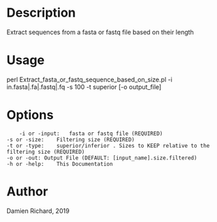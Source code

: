 # Description
Extract sequences from a fasta or fastq file based on their length

# Usage
perl Extract_fasta_or_fastq_sequence_based_on_size.pl -i in.fasta|.fa|.fastq|.fq -s 100 -t superior [-o output_file]

# Options
        -i or -input:	fasta or fastq file	(REQUIRED)
	-s or -size:	Filtering size (REQUIRED)
	-t or -type:	superior/inferior . Sizes to KEEP relative to the filtering size (REQUIRED)
	-o or -out:	Output File	(DEFAULT: [input_name].size.filtered)
	-h or -help:	This Documentation
  
# Author
Damien Richard, 2019
  

